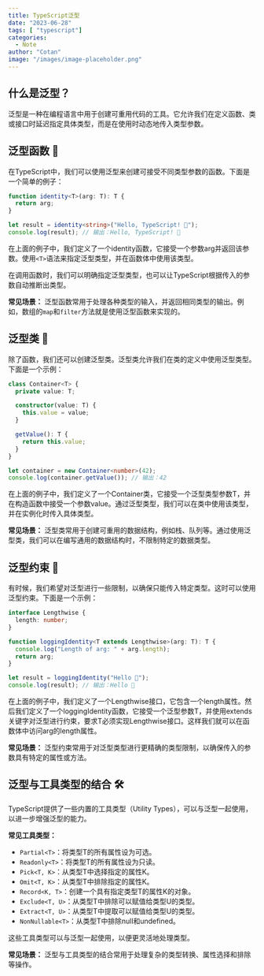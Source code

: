 ```yaml
---
title: TypeScript泛型
date: "2023-06-28"
tags: [ "typescript"]
categories:
  - Note 
author: "Cotan"
image: "/images/image-placeholder.png"
---
```



## 什么是泛型？ 

泛型是一种在编程语言中用于创建可重用代码的工具。它允许我们在定义函数、类或接口时延迟指定具体类型，而是在使用时动态地传入类型参数。

## 泛型函数 📝

在TypeScript中，我们可以使用泛型来创建可接受不同类型参数的函数。下面是一个简单的例子：

```typescript
function identity<T>(arg: T): T {
  return arg;
}

let result = identity<string>("Hello, TypeScript! 🚀");
console.log(result); // 输出：Hello, TypeScript! 🚀
```

在上面的例子中，我们定义了一个identity函数，它接受一个参数arg并返回该参数。使用`<T>`语法来指定泛型类型，并在函数体中使用该类型。

在调用函数时，我们可以明确指定泛型类型，也可以让TypeScript根据传入的参数自动推断出类型。

**常见场景：** 泛型函数常用于处理各种类型的输入，并返回相同类型的输出。例如，数组的`map`和`filter`方法就是使用泛型函数来实现的。

## 泛型类 🏢

除了函数，我们还可以创建泛型类。泛型类允许我们在类的定义中使用泛型类型。下面是一个示例：

```typescript
class Container<T> {
  private value: T;

  constructor(value: T) {
    this.value = value;
  }

  getValue(): T {
    return this.value;
  }
}

let container = new Container<number>(42);
console.log(container.getValue()); // 输出：42
```

在上面的例子中，我们定义了一个Container类，它接受一个泛型类型参数T，并在构造函数中接受一个参数value。通过泛型类型，我们可以在类中使用该类型，并在实例化时传入具体类型。

**常见场景：** 泛型类常用于创建可重用的数据结构，例如栈、队列等。通过使用泛型类，我们可以在编写通用的数据结构时，不限制特定的数据类型。

## 泛型约束 🚧

有时候，我们希望对泛型进行一些限制，以确保只能传入特定类型。这时可以使用泛型约束。下面是一个示例：

```typescript
interface Lengthwise {
  length: number;
}

function loggingIdentity<T extends Lengthwise>(arg: T): T {
  console.log("Length of arg: " + arg.length);
  return arg;
}

let result = loggingIdentity("Hello 👋");
console.log(result); // 输出：Hello 👋
```

在上面的例子中，我们定义了一个Lengthwise接口，它包含一个length属性。然后我们定义了一个loggingIdentity函数，它接受一个泛型参数T，并使用extends关键字对泛型进行约束，要求T必须实现Lengthwise接口。这样我们就可以在函数体中访问arg的length属性。

**常见场景：** 泛型约束常用于对泛型类型进行更精确的类型限制，以确保传入的参数具有特定的属性或方法。

## 泛型与工具类型的结合 🛠️

TypeScript提供了一些内置的工具类型（Utility Types），可以与泛型一起使用，以进一步增强泛型的能力。

**常见工具类型：**

- `Partial<T>`：将类型T的所有属性设为可选。
- `Readonly<T>`：将类型T的所有属性设为只读。
- `Pick<T, K>`：从类型T中选择指定的属性K。
- `Omit<T, K>`：从类型T中排除指定的属性K。
- `Record<K, T>`：创建一个具有指定类型T的属性K的对象。
- `Exclude<T, U>`：从类型T中排除可以赋值给类型U的类型。
- `Extract<T, U>`：从类型T中提取可以赋值给类型U的类型。
- `NonNullable<T>`：从类型T中排除null和undefined。

这些工具类型可以与泛型一起使用，以便更灵活地处理类型。

**常见场景：** 泛型与工具类型的结合常用于处理复杂的类型转换、属性选择和排除等操作。
